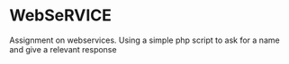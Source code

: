 # WebSeRVICE
Assignment on webservices.
Using a simple php script to ask for a name and give a relevant response
